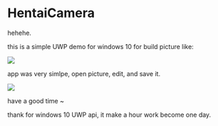 # HentaiCamera

hehehe.

this is a simple UWP demo for windows 10 for build picture like:

![](https://images.gamme.com.tw/news2/2016/19/63/qJeWop6cj6aWr6Y.jpg)

app was very simlpe, open picture, edit, and save it.

![](http://i.imgur.com/wbha4qo.png)

have a good time ~

thank for windows 10 UWP api, it make a hour work become one day.
